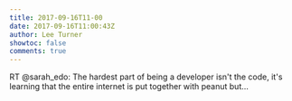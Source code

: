 ```yaml
---
title: 2017-09-16T11-00
date: 2017-09-16T11:00:43Z
author: Lee Turner
showtoc: false
comments: true
---
```


RT @sarah_edo: The hardest part of being a developer isn't the code, it's learning that the entire internet is put together with peanut but…

